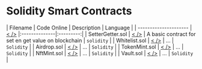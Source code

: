 # Solidity Smart Contracts

| Filename              | Code Online   | Description   | Language  |
| --------------------- | [< />][codedamn_settergetter] |:--------------|:---------:|
| SetterGetter.sol      | [< />][codedamn_settergetter] | A basic contract for set en get value on blockchain | `solidity` |
| Whitelist.sol         | [< />][codedamn_settergetter] | ... | `Solidity` |
| Airdrop.sol           | [< />][codedamn_settergetter] | ... | `Solidity` |
| TokenMint.sol         | [< />][codedamn_settergetter] | ... | `Solidity` |
| NftMint.sol           | [< />][codedamn_settergetter] | ... | `Solidity` |
| Vault.sol             | [< />][codedamn_settergetter] | ... | `Solidity` |

[codedamn_settergetter]: https://codedamn.com/playground/nDPRTP793jQMWXcmbxhRy/

